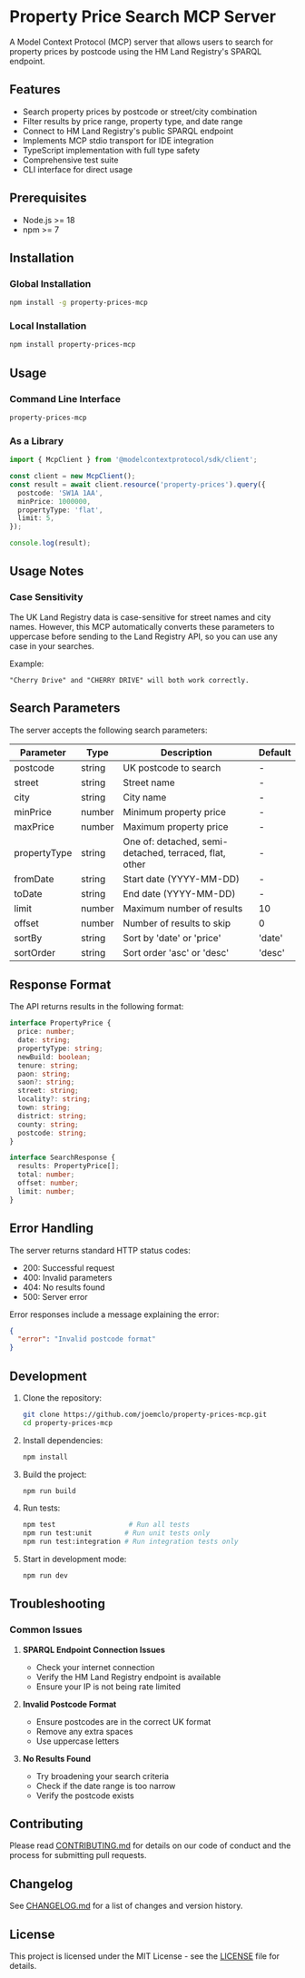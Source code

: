 # Property Price Search MCP Server

A Model Context Protocol (MCP) server that allows users to search for property prices by postcode using the HM Land Registry's SPARQL endpoint.

## Features

- Search property prices by postcode or street/city combination
- Filter results by price range, property type, and date range
- Connect to HM Land Registry's public SPARQL endpoint
- Implements MCP stdio transport for IDE integration
- TypeScript implementation with full type safety
- Comprehensive test suite
- CLI interface for direct usage

## Prerequisites

- Node.js >= 18
- npm >= 7

## Installation

### Global Installation

```bash
npm install -g property-prices-mcp
```

### Local Installation

```bash
npm install property-prices-mcp
```

## Usage

### Command Line Interface

```bash
property-prices-mcp
```

### As a Library

```typescript
import { McpClient } from '@modelcontextprotocol/sdk/client';

const client = new McpClient();
const result = await client.resource('property-prices').query({
  postcode: 'SW1A 1AA',
  minPrice: 1000000,
  propertyType: 'flat',
  limit: 5,
});

console.log(result);
```

## Usage Notes

### Case Sensitivity

The UK Land Registry data is case-sensitive for street names and city names. However, this MCP automatically converts these parameters to uppercase before sending to the Land Registry API, so you can use any case in your searches.

Example:

```
"Cherry Drive" and "CHERRY DRIVE" will both work correctly.
```

## Search Parameters

The server accepts the following search parameters:

| Parameter    | Type   | Description                                            | Default |
| ------------ | ------ | ------------------------------------------------------ | ------- |
| postcode     | string | UK postcode to search                                  | -       |
| street       | string | Street name                                            | -       |
| city         | string | City name                                              | -       |
| minPrice     | number | Minimum property price                                 | -       |
| maxPrice     | number | Maximum property price                                 | -       |
| propertyType | string | One of: detached, semi-detached, terraced, flat, other | -       |
| fromDate     | string | Start date (YYYY-MM-DD)                                | -       |
| toDate       | string | End date (YYYY-MM-DD)                                  | -       |
| limit        | number | Maximum number of results                              | 10      |
| offset       | number | Number of results to skip                              | 0       |
| sortBy       | string | Sort by 'date' or 'price'                              | 'date'  |
| sortOrder    | string | Sort order 'asc' or 'desc'                             | 'desc'  |

## Response Format

The API returns results in the following format:

```typescript
interface PropertyPrice {
  price: number;
  date: string;
  propertyType: string;
  newBuild: boolean;
  tenure: string;
  paon: string;
  saon?: string;
  street: string;
  locality?: string;
  town: string;
  district: string;
  county: string;
  postcode: string;
}

interface SearchResponse {
  results: PropertyPrice[];
  total: number;
  offset: number;
  limit: number;
}
```

## Error Handling

The server returns standard HTTP status codes:

- 200: Successful request
- 400: Invalid parameters
- 404: No results found
- 500: Server error

Error responses include a message explaining the error:

```json
{
  "error": "Invalid postcode format"
}
```

## Development

1. Clone the repository:

   ```bash
   git clone https://github.com/joemclo/property-prices-mcp.git
   cd property-prices-mcp
   ```

2. Install dependencies:

   ```bash
   npm install
   ```

3. Build the project:

   ```bash
   npm run build
   ```

4. Run tests:

   ```bash
   npm test                  # Run all tests
   npm run test:unit        # Run unit tests only
   npm run test:integration # Run integration tests only
   ```

5. Start in development mode:
   ```bash
   npm run dev
   ```

## Troubleshooting

### Common Issues

1. **SPARQL Endpoint Connection Issues**

   - Check your internet connection
   - Verify the HM Land Registry endpoint is available
   - Ensure your IP is not being rate limited

2. **Invalid Postcode Format**

   - Ensure postcodes are in the correct UK format
   - Remove any extra spaces
   - Use uppercase letters

3. **No Results Found**
   - Try broadening your search criteria
   - Check if the date range is too narrow
   - Verify the postcode exists

## Contributing

Please read [CONTRIBUTING.md](CONTRIBUTING.md) for details on our code of conduct and the process for submitting pull requests.

## Changelog

See [CHANGELOG.md](CHANGELOG.md) for a list of changes and version history.

## License

This project is licensed under the MIT License - see the [LICENSE](LICENSE) file for details.
